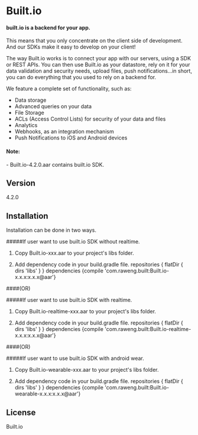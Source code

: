 Built.io
=========

<h4>built.io is a backend for your app.</h4>


This means that you only concentrate on the client side of development. And our SDKs make it easy to develop on your client!

The way Built.io works is to connect your app with our servers, using a SDK or REST APIs. You can then use Built.io as your datastore, rely on it for your data validation and security needs, upload files, push notifications...in short, you can do everything that you used to rely on a backend for.

We feature a complete set of functionality, such as:

- Data storage
- Advanced queries on your data
- File Storage
- ACLs (Access Control Lists) for security of your data and files
- Analytics
- Webhooks, as an integration mechanism
- Push Notifications to iOS and Android devices  

<h4>Note:</h4>
- Built.io-4.2.0.aar contains built.io SDK.

Version
----

4.2.0


Installation
--------------

Installation can be done in two ways.

#####If user want to use built.io SDK without realtime.

 1. Copy Built.io-xxx.aar to your project's libs folder.
		  
 2. Add dependency code in your build.gradle file. 
        repositories {
            flatDir {
    	        dirs 'libs'
            }
        }
        dependencies {compile 'com.raweng.built:Built.io-x.x.x:x.x.x@aar'}
  
####(OR)
    
#####If user want to use built.io SDK with realtime.

 1. Copy Built.io-realtime-xxx.aar to your project's libs folder.
		  
 2. Add dependency code in your build.gradle file. 
        repositories {
            flatDir {
    	        dirs 'libs'
            }
        }
        dependencies {compile 'com.raweng.built:Built.io-realtime-x.x.x:x.x.x@aar'}
 
####(OR)

#####If user want to use built.io SDK with android wear.

 1. Copy Built.io-wearable-xxx.aar to your project's libs folder.
		  
 2. Add dependency code in your build.gradle file. 
        repositories {
            flatDir {
    	        dirs 'libs'
            }
        }
        dependencies {compile 'com.raweng.built:Built.io-wearable-x.x.x:x.x.x@aar'} 


License
----

Built.io
  
    
